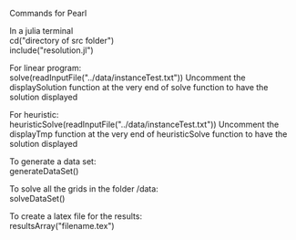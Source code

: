 Commands for Pearl

In a julia terminal  
cd("directory of src folder")  
include("resolution.jl")

For linear program:  
solve(readInputFile("../data/instanceTest.txt"))
Uncomment the displaySolution function at the very end of solve function to have the solution displayed

For heuristic:  
heuristicSolve(readInputFile("../data/instanceTest.txt"))
Uncomment the displayTmp function at the very end of heuristicSolve function to have the solution displayed

To generate a data set:  
generateDataSet()

To solve all the grids in the folder /data:  
solveDataSet()

To create a latex file for the results:  
resultsArray("filename.tex")
